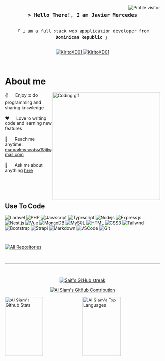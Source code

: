 <!--
<h2 align="center">
  Welcome to Al Siam World!
  <img src="https://media.giphy.com/media/hvRJCLFzcasrR4ia7z/giphy.gif" width="28">
</h2>
-->

<!--
<p align="center">
  <a href="https://github.com/KiritoXD01"><img src="https://readme-typing-svg.herokuapp.com/?lines=Self%20Taught%20Programmer;Front%20End%20Developer;1.5%2B%20years%20of%20coding%20experience;Always%20learning%20new%20things&center=true&width=380&height=45"></a>
</p>

 -->

<a href="https://komarev.com/ghpvc/?username=KiritoXD01">
  <img align="right" src="https://komarev.com/ghpvc/?username=KiritoXD01&label=Visitors&color=0e75b6&style=flat" alt="Profile visitor" />
</a>

<!-- [![wakatime](https://wakatime.com/badge/user/eebb3dd8-d9b2-40de-9b88-6fd6cac99dbc.svg)](https://wakatime.com/@eebb3dd8-d9b2-40de-9b88-6fd6cac99dbc) -->

<!-- Intro  -->
<h3 align="center">
        <samp>&gt; Hello There!, I am
                <!-- <b><a target="_blank" href="https://KiritoXD01.com">Saif Al Siam</a></b> -->
                <b>Javier Mercedes</b>
        </samp>
</h3>

<p align="center"> 
  <samp>
    <!-- <a href="https://www.google.com/search?q=Saif+Al+Siam">「 Google Me 」</a> -->
    <br>
    「 I am a full stack web appplication developer from <b>Dominican Republic</b> 」
    <br>
    <br>
  </samp>
</p>

<p align="center">
 <!-- <a href="https://KiritoXD01.com" target="blank">
  <img src="https://img.shields.io/badge/Website-DC143C?style=for-the-badge&logo=medium&logoColor=white" alt="KiritoXD01" />
 </a> -->
 <a href="https://linkedin.com/in/javier-emmanuel-mercedes-27bb72173" target="_blank">
  <img src="https://img.shields.io/badge/LinkedIn-0077B5?style=for-the-badge&logo=linkedin&logoColor=white" alt="KiritoXD01"/>
 </a>
 <a href="https://dev.to/KiritoXD01" target="_blank">
  <img src="https://img.shields.io/badge/dev.to-0A0A0A?style=for-the-badge&logo=dev.to&logoColor=white" alt="KiritoXD01" />
 </a>
 <!-- <a href="https://twitter.com/KiritoXD01_dev" target="_blank">
  <img src="https://img.shields.io/badge/Twitter-1DA1F2?style=for-the-badge&logo=twitter&logoColor=white" />
 </a> -->
 <!-- <a href="https://instagram.com/KiritoXD01.dev" target="_blank">
  <img src="https://img.shields.io/badge/Instagram-fe4164?style=for-the-badge&logo=instagram&logoColor=white" alt="KiritoXD01" />
 </a> 
 <a href="https://facebook.com/KiritoXD01.dev" target="_blank">
  <img src="https://img.shields.io/badge/Facebook-20BEFF?&style=for-the-badge&logo=facebook&logoColor=white" alt="KiritoXD01"  />
  </a>  -->
</p>
<br />

<!-- About Section -->

# About me

<p>
 <img align="right" width="350" src="assets/programmer.gif" alt="Coding gif" />
  
 ✌️ &emsp; Enjoy to do programming and sharing knowledge <br/><br/>
 ❤️ &emsp; Love to writing code and learning new features<br/><br/>
 📧 &emsp; Reach me anytime: manuelmercedez10@gmail.com<br/><br/>
 💬 &emsp; Ask me about anything [here](https://github.com/KiritoXD01/KiritoXD01/issues)

</p>

<br/>
<br/>
<br/>

## Use To Code

![Laravel](https://img.shields.io/badge/laravel-red?style=for-the-badge&labelColor=white&logo=laravel)
![PHP](https://img.shields.io/badge/PHP-007acc?style=for-the-badge&labelColor=black&logo=php&logoColor=007acc)
![Javascript](https://img.shields.io/badge/Javascript-F0DB4F?style=for-the-badge&labelColor=black&logo=javascript&logoColor=F0DB4F)
![Typescript](https://img.shields.io/badge/Typescript-007acc?style=for-the-badge&labelColor=black&logo=typescript&logoColor=007acc)
![Nodejs](https://img.shields.io/badge/Nodejs-3C873A?style=for-the-badge&labelColor=black&logo=node.js&logoColor=3C873A)
![Express.js](https://img.shields.io/badge/Express.js-000000?style=for-the-badge&logo=express&logoColor=white)
![Nest.js](https://img.shields.io/badge/Nest.js-red?style=for-the-badge&logo=nestjs&logoColor=white)
![Vue](https://img.shields.io/badge/Vue.js-000000?style=for-the-badge&logo=vue.js&logoColor=green)
![MongoDB](https://img.shields.io/badge/MongoDB-4EA94B?style=for-the-badge&logo=mongodb&logoColor=white)
![MySQL](https://img.shields.io/badge/MySQL-yellow?style=for-the-badge&logo=mysql&logoColor=white)
![HTML](https://img.shields.io/badge/HTML5-E34F26?style=for-the-badge&logo=html5&logoColor=white)
![CSS3](https://img.shields.io/badge/CSS3-1572B6?style=for-the-badge&logo=css3&logoColor=white)
![Tailwind](https://img.shields.io/badge/Tailwind_CSS-092749?style=for-the-badge&logo=tailwindcss&logoColor=06B6D4&labelColor=000000)
![Bootstrap](https://img.shields.io/badge/Bootstrap-563D7C?style=for-the-badge&logo=bootstrap&logoColor=white)
![Strapi](https://img.shields.io/badge/strapi-2E7EEA?style=for-the-badge&logo=strapi&logoColor=white)
![Markdown](https://img.shields.io/badge/Markdown-000000?style=for-the-badge&logo=markdown&logoColor=white)
![VSCode](https://img.shields.io/badge/Visual_Studio-0078d7?style=for-the-badge&logo=visual%20studio&logoColor=white)
![Git](https://img.shields.io/badge/Git-F05032?style=for-the-badge&logo=git&logoColor=white)

<br/>

<!-- ## Top Open Source - -->

<!-- [![Web Projects](https://github-readme-stats.vercel.app/api/pin/?username=KiritoXD01&repo=web-projects&border_color=7F3FBF&bg_color=0D1117&title_color=C9D1D9&text_color=8B949E&icon_color=7F3FBF)](https://github.com/KiritoXD01/web-projects)
[![Al Folio](https://github-readme-stats.vercel.app/api/pin/?username=KiritoXD01&repo=al-folio&border_color=7F3FBF&bg_color=0D1117&title_color=C9D1D9&text_color=8B949E&icon_color=7F3FBF)](https://github.com/KiritoXD01/al-folio)
[![Al Siam Readme](https://github-readme-stats.vercel.app/api/pin/?username=KiritoXD01&repo=KiritoXD01&border_color=7F3FBF&bg_color=0D1117&title_color=C9D1D9&text_color=8B949E&icon_color=7F3FBF)](https://github.com/KiritoXD01/KiritoXD01)
[![Al Siam Teminal](https://github-readme-stats.vercel.app/api/pin/?username=KiritoXD01&repo=KiritoXD01.github.io&border_color=7F3FBF&bg_color=0D1117&title_color=C9D1D9&text_color=8B949E&icon_color=7F3FBF)](https://github.com/KiritoXD01/KiritoXD01.github.io) -->

<p align="left">
  <a href="https://github.com/KiritoXD01?tab=repositories" target="_blank"><img alt="All Repositories" title="All Repositories" src="https://img.shields.io/badge/-All%20Repos-2962FF?style=for-the-badge&logo=koding&logoColor=white"/></a>
</p>

<br/>
<hr/>
<br/>

<p align="center">
  <a href="https://github.com/KiritoXD01">
    <img src="https://github-readme-streak-stats.herokuapp.com/?user=KiritoXD01&theme=radical&border=7F3FBF&background=0D1117" alt="Saif's GitHub streak"/>
  </a>
</p>

<p align="center">
  <a href="https://github.com/KiritoXD01">
    <img src="https://github-profile-summary-cards.vercel.app/api/cards/profile-details?username=KiritoXD01&theme=radical" alt="Al Siam's GitHub Contribution"/>
  </a>
</p>

<a> 
    <a href="https://github.com/KiritoXD01"><img alt="Al Siam's Github Stats" src="https://denvercoder1-github-readme-stats.vercel.app/api?username=KiritoXD01&show_icons=true&count_private=true&theme=react&border_color=7F3FBF&bg_color=0D1117&title_color=F85D7F&icon_color=F8D866" height="192px" width="49.5%"/></a>
  <a href="https://github.com/KiritoXD01"><img alt="Al Siam's Top Languages" src="https://denvercoder1-github-readme-stats.vercel.app/api/top-langs/?username=KiritoXD01&langs_count=8&layout=compact&theme=react&border_color=7F3FBF&bg_color=0D1117&title_color=F85D7F&icon_color=F8D866" height="192px" width="49.5%"/></a>
  <br/>
</a>

<!-- ![Al Siam's Graph](https://github-readme-activity-graph.cyclic.app/graph?username=KiritoXD01&custom_title=Al%20Siam's%20GitHub%20Activity%20Graph&bg_color=0D1117&color=7F3FBF&line=7F3FBF&point=7F3FBF&area_color=FFFFFF&title_color=FFFFFF&area=true) -->
